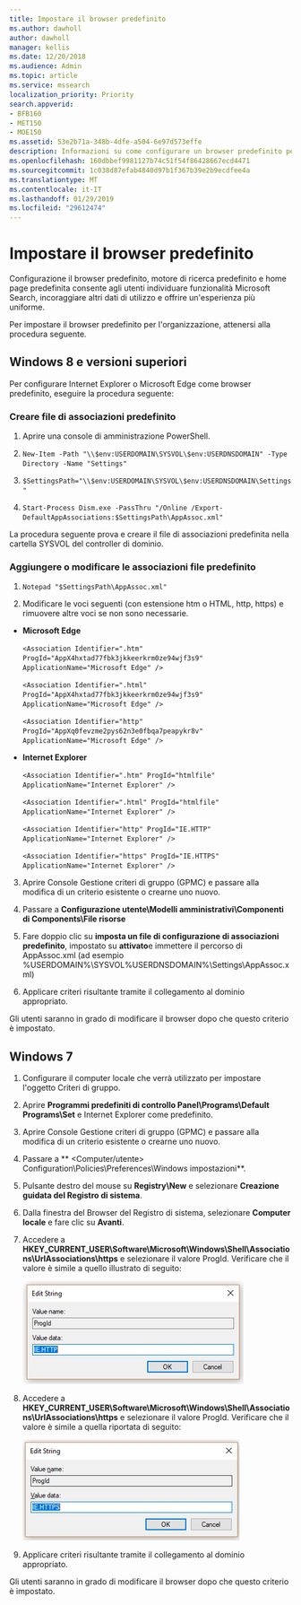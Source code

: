 ```yaml
---
title: Impostare il browser predefinito
ms.author: dawholl
author: dawholl
manager: kellis
ms.date: 12/20/2018
ms.audience: Admin
ms.topic: article
ms.service: mssearch
localization_priority: Priority
search.appverid:
- BFB160
- MET150
- MOE150
ms.assetid: 53e2b71a-348b-4dfe-a504-6e97d573effe
description: Informazioni su come configurare un browser predefinito per la propria azienda con Microsoft Search.
ms.openlocfilehash: 160dbbef9981127b74c51f54f86428667ecd4471
ms.sourcegitcommit: 1c038d87efab4840d97b1f367b39e2b9ecdfee4a
ms.translationtype: MT
ms.contentlocale: it-IT
ms.lasthandoff: 01/29/2019
ms.locfileid: "29612474"
---
```

# <a name="set-default-browser"></a>Impostare il browser predefinito

Configurazione il browser predefinito, motore di ricerca predefinito e home page predefinita consente agli utenti individuare funzionalità Microsoft Search, incoraggiare altri dati di utilizzo e offrire un'esperienza più uniforme.
  
Per impostare il browser predefinito per l'organizzazione, attenersi alla procedura seguente.
  
## <a name="windows-8-and-above"></a>Windows 8 e versioni superiori

Per configurare Internet Explorer o Microsoft Edge come browser predefinito, eseguire la procedura seguente:
  
### <a name="create-default-associations-file"></a>Creare file di associazioni predefinito

1. Aprire una console di amministrazione PowerShell.
    
2.  `New-Item -Path "\\$env:USERDOMAIN\SYSVOL\$env:USERDNSDOMAIN" -Type Directory -Name "Settings"`
    
3.  `$SettingsPath="\\$env:USERDOMAIN\SYSVOL\$env:USERDNSDOMAIN\Settings"`
    
4.  `Start-Process Dism.exe -PassThru "/Online /Export-DefaultAppAssociations:$SettingsPath\AppAssoc.xml"`
    
La procedura seguente prova e creare il file di associazioni predefinita nella cartella SYSVOL del controller di dominio.
  
### <a name="add-or-edit-the-default-associations-file"></a>Aggiungere o modificare le associazioni file predefinito

1. `Notepad "$SettingsPath\AppAssoc.xml"`
    
2. Modificare le voci seguenti (con estensione htm o HTML, http, https) e rimuovere altre voci se non sono necessarie.
    
  - **Microsoft Edge**
    
     `<Association Identifier=".htm" ProgId="AppX4hxtad77fbk3jkkeerkrm0ze94wjf3s9" ApplicationName="Microsoft Edge" />`
  
     `<Association Identifier=".html" ProgId="AppX4hxtad77fbk3jkkeerkrm0ze94wjf3s9" ApplicationName="Microsoft Edge" />`
  
     `<Association Identifier="http" ProgId="AppXq0fevzme2pys62n3e0fbqa7peapykr8v" ApplicationName="Microsoft Edge" />`
    
  - **Internet Explorer**
    
     `<Association Identifier=".htm" ProgId="htmlfile" ApplicationName="Internet Explorer" />`
  
     `<Association Identifier=".html" ProgId="htmlfile" ApplicationName="Internet Explorer" />`
  
     `<Association Identifier="http" ProgId="IE.HTTP" ApplicationName="Internet Explorer" />`
  
     `<Association Identifier="https" ProgId="IE.HTTPS" ApplicationName="Internet Explorer" />`
    
3. Aprire Console Gestione criteri di gruppo (GPMC) e passare alla modifica di un criterio esistente o crearne uno nuovo.
    
1. Passare a **Configurazione utente\Modelli amministrativi\Componenti di Components\File risorse**
    
2. Fare doppio clic su **imposta un file di configurazione di associazioni predefinito**, impostato su **attivato**e immettere il percorso di AppAssoc.xml (ad esempio %USERDOMAIN%\SYSVOL\%USERDNSDOMAIN%\Settings\AppAssoc.xml)
    
4. Applicare criteri risultante tramite il collegamento al dominio appropriato.
    
Gli utenti saranno in grado di modificare il browser dopo che questo criterio è impostato.
  
## <a name="windows-7"></a>Windows 7

1. Configurare il computer locale che verrà utilizzato per impostare l'oggetto Criteri di gruppo.
    
1. Aprire **Programmi predefiniti di controllo Panel\Programs\Default Programs\Set** e Internet Explorer come predefinito. 
    
2. Aprire Console Gestione criteri di gruppo (GPMC) e passare alla modifica di un criterio esistente o crearne uno nuovo.
    
1. Passare a ** \<Computer/utente\> Configuration\Policies\Preferences\Windows impostazioni**.
    
2. Pulsante destro del mouse su **Registry\New** e selezionare **Creazione guidata del Registro di sistema**.
    
3. Dalla finestra del Browser del Registro di sistema, selezionare **Computer locale** e fare clic su **Avanti**.
    
4. Accedere a **HKEY_CURRENT_USER\Software\Microsoft\Windows\Shell\Associations\UrlAssociations\https** e selezionare il valore ProgId. Verificare che il valore è simile a quello illustrato di seguito: 
    
    ![Seleziona un valore ProgID nella stringa di modifica](media/f6173dcc-b898-4967-8c40-4b0fe411a92b.png)
  
5. Accedere a **HKEY_CURRENT_USER\Software\Microsoft\Windows\Shell\Associations\UrlAssociations\https** e selezionare il valore ProgId. Verificare che il valore è simile a quella riportata di seguito: 
    
    ![Selezionare ProgId per HTTPS nella stringa di modifica](media/3519e13b-4fe7-4d15-946c-82fd50fc49bb.png)
  
3. Applicare criteri risultante tramite il collegamento al dominio appropriato.
    
Gli utenti saranno in grado di modificare il browser dopo che questo criterio è impostato.